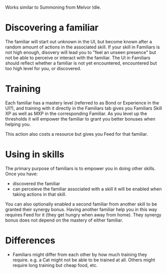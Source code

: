 Works similar to Summoning from Melvor Idle.

# Discovering a familiar
The familiar will start out unknown in the UI, but become known after a random amount of actions in the associated skill. If your skill in Familiars is not high enough, disovery will lead you to "feel an unseen presence" but not be able to perceive or interact with the familiar. The UI in Familiars should reflect whether a familiar is not yet encountered, encountered but too high level for you, or discovered.

# Training
Each familiar has a mastery level (referred to as Bond or Experience in the UI?), and training with it directly in the Familiars tab gives you Familiars Skill XP as well as MXP in the corresponding Familiar. As you level up the thresholds it will empower the familiar to grant you better bonuses when helping you.

This action also costs a resource but gives you Feed for that familiar. 

# Using in skills
The primary purpose of familiars is to empower you in doing other skills. Once you have:
* discovered the familiar
* can perceieve the familiar
associated with a skill it will be enabled when taking actions in that skill.

You can also optionally enabled a second familiar from another skill to be granted their synergy bonus. Having another familiar help you in this way requires Feed for it (they get hungry when away from home). They synergy bonus does not depend on the mastery of either familiar.

# Differences
* Familiars might differ from each other by how much training they require. e.g. a Cat might not be able to be trained at all. Others might require long training but cheap food, etc.